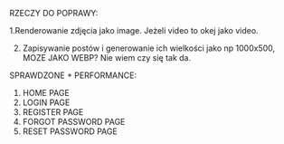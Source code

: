 RZECZY DO POPRAWY:

1.Renderowanie zdjęcia jako image.
Jeżeli video to okej jako video.

2. Zapisywanie postów i generowanie ich wielkości jako np 1000x500, MOZE JAKO WEBP? Nie wiem czy się tak da.

SPRAWDZONE + PERFORMANCE:

1. HOME PAGE
1. LOGIN PAGE
1. REGISTER PAGE
1. FORGOT PASSWORD PAGE
1. RESET PASSWORD PAGE

